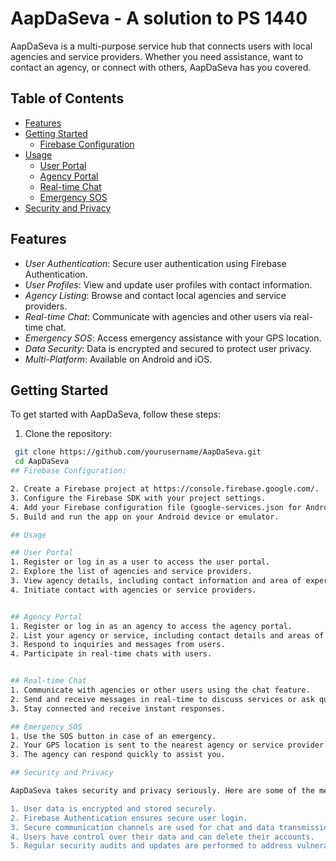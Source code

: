 # AapDaSeva - A solution to PS 1440

AapDaSeva is a multi-purpose service hub that connects users with local agencies and service providers. Whether you need assistance, want to contact an agency, or connect with others, AapDaSeva has you covered.

## Table of Contents

- [Features](#features)
- [Getting Started](#getting-started)
  - [Firebase Configuration](#firebase-configuration)
- [Usage](#usage)
  - [User Portal](#user-portal)
  - [Agency Portal](#agency-portal)
  - [Real-time Chat](#real-time-chat)
  - [Emergency SOS](#emergency-sos)
- [Security and Privacy](#security-and-privacy)

## Features

- _User Authentication_: Secure user authentication using Firebase Authentication.
- _User Profiles_: View and update user profiles with contact information.
- _Agency Listing_: Browse and contact local agencies and service providers.
- _Real-time Chat_: Communicate with agencies and other users via real-time chat.
- _Emergency SOS_: Access emergency assistance with your GPS location.
- _Data Security_: Data is encrypted and secured to protect user privacy.
- _Multi-Platform_: Available on Android and iOS.

## Getting Started

To get started with AapDaSeva, follow these steps:

1. Clone the repository:

```bash
 git clone https://github.com/yourusername/AapDaSeva.git
 cd AapDaSeva
## Firebase Configuration:

2. Create a Firebase project at https://console.firebase.google.com/.
3. Configure the Firebase SDK with your project settings.
4. Add your Firebase configuration file (google-services.json for Android) to the app directory.
5. Build and run the app on your Android device or emulator.

## Usage

## User Portal
1. Register or log in as a user to access the user portal.
2. Explore the list of agencies and service providers.
3. View agency details, including contact information and area of expertise.
4. Initiate contact with agencies or service providers.


## Agency Portal
1. Register or log in as an agency to access the agency portal.
2. List your agency or service, including contact details and areas of expertise.
3. Respond to inquiries and messages from users.
4. Participate in real-time chats with users.


## Real-time Chat
1. Communicate with agencies or other users using the chat feature.
2. Send and receive messages in real-time to discuss services or ask questions.
3. Stay connected and receive instant responses.

## Emergency SOS
1. Use the SOS button in case of an emergency.
2. Your GPS location is sent to the nearest agency or service provider.
3. The agency can respond quickly to assist you.

## Security and Privacy

AapDaSeva takes security and privacy seriously. Here are some of the measures we've implemented:

1. User data is encrypted and stored securely.
2. Firebase Authentication ensures secure user login.
3. Secure communication channels are used for chat and data transmission.
4. Users have control over their data and can delete their accounts.
5. Regular security audits and updates are performed to address vulnerabilities.
```
